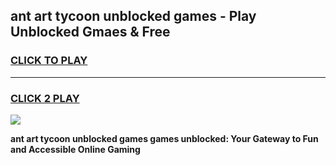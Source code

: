 
## ant art tycoon unblocked games - Play Unblocked Gmaes & Free
<h3>
<a href="https://news.freeplayer.one?title=ant_art_tycoon_unblocked_games&ref=23F">CLICK TO PLAY</a></h3>
<hr>

<h3>
<a href="https://news.freeplayer.one?title=ant_art_tycoon_unblocked_games&ref=23F">CLICK 2 PLAY</a>
  
</h3>

<a href="https://news.freeplayer.one?title=ant_art_tycoon_unblocked_games&ref=23F/"><img src="https://clearcache.store/games.png"></a>


**ant art tycoon unblocked games games unblocked: Your Gateway to Fun and Accessible Online Gaming**

